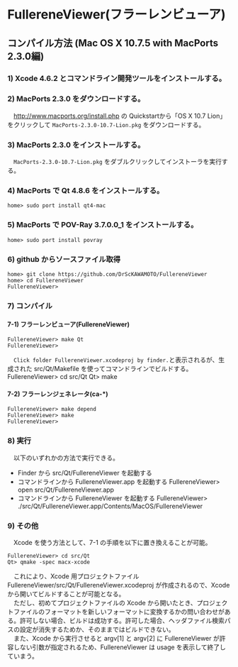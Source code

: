 # FullereneViewer(フラーレンビューア)
## コンパイル方法 (Mac OS X 10.7.5 with MacPorts 2.3.0編)
### 1) Xcode 4.6.2 とコマンドライン開発ツールをインストールする。
### 2) MacPorts 2.3.0 をダウンロードする。
　<http://www.macports.org/install.php> の Quickstartから「OS X 10.7 Lion」をクリックして `MacPorts-2.3.0-10.7-Lion.pkg` をダウンロードする。

### 3) MacPorts 2.3.0 をインストールする。
　`MacPorts-2.3.0-10.7-Lion.pkg` をダブルクリックしてインストーラを実行する。

### 4) MacPorts で Qt 4.8.6 をインストールする。
    home> sudo port install qt4-mac

### 5) MacPorts で POV-Ray 3.7.0.0_1 をインストールする。
    home> sudo port install povray

### 6) github からソースファイル取得
    home> git clone https://github.com/DrScKAWAMOTO/FullereneViewer
    home> cd FullereneViewer
    FullereneViewer> 

### 7) コンパイル
#### 7-1) フラーレンビューア(FullereneViewer)
    FullereneViewer> make Qt
    FullereneViewer> 

　`Click folder FullereneViewer.xcodeproj by finder.`と表示されるが、生成された src/Qt/Makefile を使ってコマンドラインでビルドする。
    FullereneViewer> cd src/Qt
    Qt> make

#### 7-2) フラーレンジェネレータ(ca-*)
    FullereneViewer> make depend
    FullereneViewer> make
    FullereneViewer> 

### 8) 実行
　以下のいずれかの方法で実行できる。
* Finder から src/Qt/FullereneViewer を起動する
* コマンドラインから FullereneViewer.app を起動する
    FullereneViewer> open src/Qt/FullereneViewer.app
* コマンドラインから FullereneViewer を起動する
    FullereneViewer> ./src/Qt/FullereneViewer.app/Contents/MacOS/FullereneViewer

### 9) その他
　Xcode を使う方法として、7-1 の手順を以下に置き換えることが可能。

    FullereneViewer> cd src/Qt
    Qt> qmake -spec macx-xcode

　これにより、Xcode 用プロジェクトファイル FullereneViewer/src/Qt/FullereneViewer.xcodeproj が作成されるので、Xcode から開いてビルドすることが可能となる。  
　ただし、初めてプロジェクトファイルの Xcode から開いたとき、プロジェクトファイルのフォーマットを新しいフォーマットに変換するかの問い合わせがある。許可しない場合、ビルドは成功する。許可した場合、ヘッダファイル検索パスの設定が消失するためか、そのままではビルドできない。  
　また、Xcode から実行させると argv[1] と argv[2] に FullereneViewer が許容しない引数が指定されるため、FullereneViewer は usage を表示して終了していまう。
